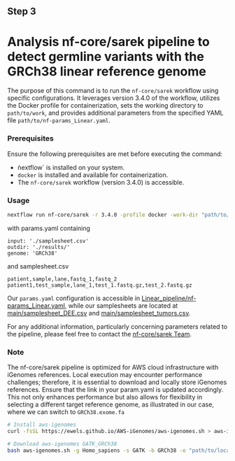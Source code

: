 ## Step 3
# Analysis nf-core/sarek pipeline to detect germline variants with the GRCh38 linear reference genome

The purpose of this command is to run the `nf-core/sarek` workflow using specific configurations. It leverages version 3.4.0 of the workflow, utilizes the Docker profile for containerization, sets the working directory to `path/to/work`, and provides additional parameters from the specified YAML file `path/to/nf-params_Linear.yaml`.

### Prerequisites

Ensure the following prerequisites are met before executing the command:

- ǹextflow` is installed on your system.
- `docker` is installed and available for containerization.
- The `nf-core/sarek` workflow (version 3.4.0) is accessible.

### Usage
```bash
nextflow run nf-core/sarek -r 3.4.0 -profile docker -work-dir "path/to/work" -params-file "path/to/nf-params_Linear.yaml"
```
with params.yaml containing
```
input: './samplesheet.csv'
outdir: './results/'
genome: 'GRCh38'
```
and samplesheet.csv
```
patient,sample,lane,fastq_1,fastq_2
patient1,test_sample,lane_1,test_1.fastq.gz,test_2.fastq.gz
```
Our `params.yaml` configuration is accessible in [Linear_pipeline/nf-params_Linear.yaml](https://github.com/LuciaNhuNguyen/Masterarbeit/blob/main/Linear_pipeline/nf-params_Linear.yaml), while our samplesheets are located at [main/samplesheet_DEE.csv](https://github.com/LuciaNhuNguyen/Masterarbeit/blob/main/samplesheet_DEE.csv) and [main/samplesheet_tumors.csv](https://github.com/LuciaNhuNguyen/Masterarbeit/blob/main/samplesheet_tumors.csv). 

For any additional information, particularly concerning parameters related to the pipeline, please feel free to contact the [nf-core/sarek Team](https://nf-co.re/sarek/3.4.0/parameters#snpeff_cache).

### Note
The nf-core/sarek pipeline is optimized for AWS cloud infrastructure with iGenomes references. Local execution may encounter performance challenges; therefore, it is essential to download and locally store iGenomes references. Ensure that the link in your param.yaml is updated accordingly. This not only enhances performance but also allows for flexibility in selecting a different target reference genome, as illustrated in our case, where we can switch to `GRCh38.exome.fa`
```bash
# Install aws-igenomes 
curl -fsSL https://ewels.github.io/AWS-iGenomes/aws-igenomes.sh > aws-igenomes.sh

# Download aws-igenomes GATK_GRCh38
bash aws-igenomes.sh -g Homo_sapiens -s GATK -b GRCh38 -o "path/to/local_GRCh38-igenomes" -q
```
